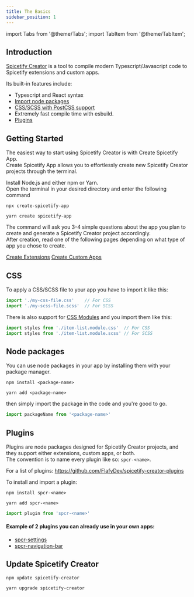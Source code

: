 ```yaml
---
title: The Basics
sidebar_position: 1
---
```

import Tabs from '@theme/Tabs';
import TabItem from '@theme/TabItem';

## Introduction


[Spicetify Creator](https://github.com/FlafyDev/spicetify-creator) is a tool to compile modern Typescript/Javascript code to Spicetify extensions and custom apps.

Its built-in features include:
- Typescript and React syntax
- [Import node packages](#node-packages)
- [CSS/SCSS with PostCSS support](#css)
- Extremely fast compile time with esbuild.
- [Plugins](#plugins)

## Getting Started
The easiest way to start using Spicetify Creator is with Create Spicetify App.  
Create Spicetify App allows you to effortlessly create new Spicetify Creator projects through the terminal.

Install Node.js and either npm or Yarn.  
Open the terminal in your desired directory and enter the following command

<Tabs groupId="package-managers">
  <TabItem value="npm" label="npm" default>

    npx create-spicetify-app

  </TabItem>
  <TabItem value="yarn" label="Yarn">

    yarn create spicetify-app

  </TabItem>
</Tabs>

The command will ask you 3-4 simple questions about the app you plan to create and generate a Spicetify Creator project accordingly.  
After creation, read one of the following pages depending on what type of app you chose to create.  

<div style={{width: '100%', justifyContent: 'center', alignItems: 'center', display: 'flex', padding: '20px', textAlign: 'center'}}>
  <span style={{margin: '0 20px'}}><a href='./create-extensions'>Create Extensions</a></span>
  <span style={{margin: '0 20px'}}><a href='./create-custom-apps'>Create Custom Apps</a></span>
</div>

## CSS
To apply a CSS/SCSS file to your app you have to import it like this:
```ts
import './my-css-file.css'    // For CSS
import './my-scss-file.scss'  // For SCSS
```

There is also support for [CSS Modules](https://github.com/css-modules/css-modules) and you import them like this:
```ts
import styles from './item-list.module.css'  // For CSS
import styles from './item-list.module.scss' // For SCSS
```

## Node packages
You can use node packages in your app by installing them with your package manager.

<Tabs groupId="package-managers">
  <TabItem value="npm" label="npm" default>

    npm install <package-name>

  </TabItem>
  <TabItem value="yarn" label="Yarn">

    yarn add <package-name>

  </TabItem>
</Tabs>

then simply import the package in the code and you're good to go.

```ts
import packageName from '<package-name>'
```

## Plugins
Plugins are node packages designed for Spicetify Creator projects, and they support either extensions, custom apps, or both.  
The convention is to name every plugin like so: `spcr-<name>`.  

For a list of plugins: https://github.com/FlafyDev/spicetify-creator-plugins

To install and import a plugin:
<Tabs groupId="package-managers">
  <TabItem value="npm" label="npm" default>

    npm install spcr-<name>

  </TabItem>
  <TabItem value="yarn" label="Yarn">

    yarn add spcr-<name>

  </TabItem>
</Tabs>

```ts
import plugin from 'spcr-<name>'
```

#### Example of 2 plugins you can already use in your own apps:  
- [spcr-settings](https://github.com/FlafyDev/spicetify-creator-plugins/tree/main/packages/spcr-settings)
- [spcr-navigation-bar](https://github.com/FlafyDev/spicetify-creator-plugins/tree/main/packages/spcr-navigation-bar)

## Update Spicetify Creator

<Tabs groupId="package-managers">
  <TabItem value="npm" label="npm" default>

    npm update spicetify-creator

  </TabItem>
  <TabItem value="yarn" label="Yarn">

    yarn upgrade spicetify-creator

  </TabItem>
</Tabs>
